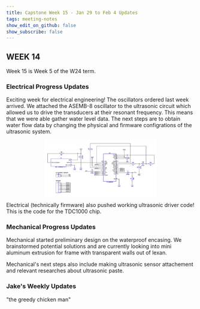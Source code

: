 ```yaml
---
title: Capstone Week 15 - Jan 29 to Feb 4 Updates
tags: meeting-notes
show_edit_on_github: false
show_subscribe: false
---
```

## WEEK 14
Week 15 is Week 5 of the W24 term.

### Electrical Progress Updates
Exciting week for electrical engineering! The oscillators ordered last week arrived. We attached the ASEMB-8 oscillator to the ultrasonic circuit which allowed us to drive the transducers at their resonant frequency. This means that we were able gather water level data. The next steps are to obtain water flow data by changing the physical and firmware configrations of the ultrasonic system. 

<style>
  img {
  display: block;
  margin-left: auto;
  margin-right: auto;
  }
</style>
<img src="https://github.com/pipyns/pipyns.github.io/blob/master/assets/01-30-2024%20ultrasonic%20schematic.png?raw=true" width=300>

Electrical (technically firmware) also pushed working ultrasonic driver code! This is the code for the TDC1000 chip. 

### Mechanical Progress Updates
Mechanical started preliminary design on the waterproof encasing. We brainstormed potential solutions and are currently looking into mini aluminum extrusion for frame with transparent walls out of lexan.

Mechanical's next steps also include making ultrasonic sensor attachement and relevant researches about ultrasonic paste. 

### Jake's Weekly Updates 
"the greedy chicken man" 

<!--more-->

